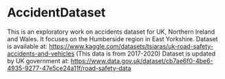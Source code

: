 # AccidentDataset
This is an exploratory work on accidents dataset for UK, Northern Ireland and Wales.
It focuses on the Humberside region in East Yorkshire.
Dataset is available at: https://www.kaggle.com/datasets/tsiaras/uk-road-safety-accidents-and-vehicles (This data is from 2017-2020)
Dataset is updated by UK government at: https://www.data.gov.uk/dataset/cb7ae6f0-4be6-4935-9277-47e5ce24a11f/road-safety-data

